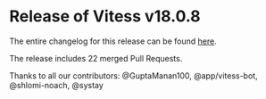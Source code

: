 # Release of Vitess v18.0.8
The entire changelog for this release can be found [here](https://github.com/vitessio/vitess/blob/main/changelog/18.0/18.0.8/changelog.md).

The release includes 22 merged Pull Requests.

Thanks to all our contributors: @GuptaManan100, @app/vitess-bot, @shlomi-noach, @systay

